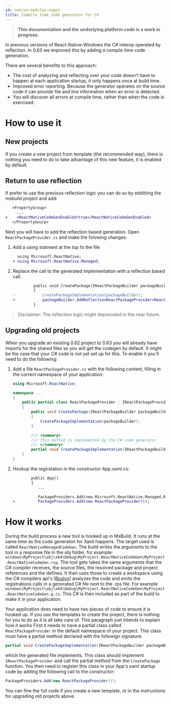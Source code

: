 ```yaml
---
id: native-modules-nuget
title: Compile time code generaton for C#
---
```


>**This documentation and the underlying platform code is a work in progress.**

In previous versions of React-Native-Windows the C# interop operated by reflection. In 0.63 we improved this by adding a compile time code generation.

There are several benefits to this approach:
* The cost of analyzing and reflecting over your code doesn't have to happen at each application startup, it only happens once at build time.
* Improved error reporting. Because the generator operates on the source code it can provide file and line information when an error is detected. 
* You will discover all errors at compile time, rather than when the code is exercised.

# How to use it
## New projects
If you create a new project from template (the recommended way), there is nothing you need to do to take advantage of this new feature, it is enabled by default.

## Return to use reflection
If prefer to use the previous reflection logic you can do so by edditting the msbuild project and add:

```diff
   <PropertyGroup>
     ...
+    <ReactNativeCodeGenEnabled>true</ReactNativeCodeGenEnabled>
   </PropertyGourp>
```
Next you will have to add the reflection based generation. Open `ReactPackageProvider.cs` and make the folowing changes:

1. Add a using statment at the top fo the file
   ```diff
     using Microsoft.ReactNative;
   + using Microsoft.ReactNative.Managed;
   ```

1. Replace the call to the generated implementation with a reflection based call.
   ```diff
            public void CreatePackage(IReactPackageBuilder packageBuilder)
            {
   -            CreatePackageImplementation(packageBuilder);
   +            packageBuilder.AddReflectionReactPackageProvider<ReactPackageProvider>();
            }
   ```

> Disclaimer: The reflection logic might deprecated in the near future.

## Upgrading old projects
When you upgrade an existing 0.62 project to 0.63 you will already have imports for the shared files so you will get the codegen by default.
It might be the case that your C# code is not yet set up for this. To enable it you'll need to do the following:

1. Add a file `ReactPackageProvider.cs` with the following content, filling in the correct namespace of your application:
   ```c#
   using Microsoft.ReactNative;

   namespace ...
   {
       public partial class ReactPackageProvider : IReactPackageProvider
       {
           public void CreatePackage(IReactPackageBuilder packageBuilder)
           {
               CreatePackageImplementation(packageBuilder);
           }
   
           /// <summary>
           /// This method is implemented by the C# code generator
           /// </summary>
           partial void CreatePackageImplementation(IReactPackageBuilder packageBuilder);
       }
   }
   ```
2. Hookup the regirstation in the constructor App.xaml.cs:
   ```diff
           public App()
           {
              ...

              PackageProviders.Add(new Microsoft.ReactNative.Managed.ReactPackageProvider());
   +          PackageProviders.Add(new ReactPackageProvider());
   ```

# How it works
During the build process a new tool is hooked up in MsBuild. It runs at the same time as the code generaton for Xaml happens. The target used is called `ReactNativeManagedCodeGen`. The build writes the arguments to the tool in a response file in the obj folder, for example: `windows\MyProject\obj\x64\Debug\MyProject.ReactNativeCodeGen\MyProject.ReactNativeCodeGen.rsp`. The tool gets takes the same arguments that the C# compiler receives, the source files, the resolved package and project references and the defines. It then uses those to create a workspace using the C# compilers api's ([Roslyn](https://github.com/dotnet/roslyn)) analyzes the code and emits the registrations calls in a generated C# file next to the .rps file. For example `windows\MyProject\obj\x64\Debug\MyProject.ReactNativeCodeGen\MyProject.ReactNativeCodeGen.g.cs`. This C# is then included as part of the build to make it in your application.

Your application does need to have two pieces of code to ensure it is hooked up. If you use the templates to create the project, there is nothing for you to do as it is all take care of. This paragraph just intends to explain how it works
First it needs to have a partial class called `ReactPackageProvider` in the default namespace of your project. This class must have a partial method declared with the followign signature:
```c#
partial void CreatePackageImplementation(IReactPackageBuilder packageBuilder);
``` 
which the generated file implements. This class should implement `IReactPackageProvider` and call the partial method from the `CreatePackage` function. 
You then need to register this class in your App's xaml startup code by adding the following call to the constructor:
```c#
PackageProviders.Add(new ReactPackageProvider());
```
You can fine the full code if you create a new template, or in the instructions for upgrading old projects above.
